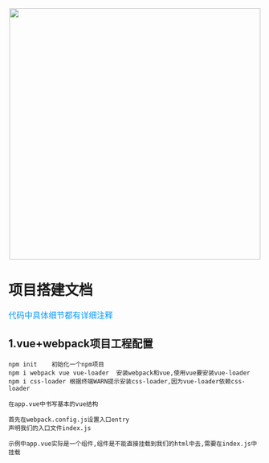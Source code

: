 <div align="center  ">
    <img src="https://jason-1255999874.cos.ap-beijing.myqcloud.com/vue%2Bwebpack.png" width="500px" />
</div>

# 项目搭建文档
<font color=#0099ff size=3 face="黑体">代码中具体细节都有详细注释</font>
## 1.vue+webpack项目工程配置
    npm init    初始化一个npm项目   
    npm i webpack vue vue-loader  安装webpack和vue,使用vue要安装vue-loader   
    npm i css-loader 根据终端WARN提示安装css-loader,因为vue-loader依赖css-loader

    在app.vue中书写基本的vue结构   

    首先在webpack.config.js设置入口entry   
    声明我们的入口文件index.js

    示例中app.vue实际是一个组件,组件是不能直接挂载到我们的html中去,需要在index.js中挂载